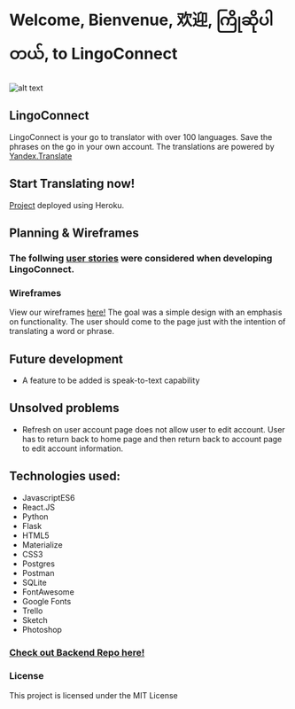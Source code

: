 # Welcome, Bienvenue, 欢迎, ကြိုဆိုပါတယ်, to LingoConnect
![alt text](https://raw.githubusercontent.com/jablan08/LingoConnect_frontend/josh/src/components/resources/LingoConnectGIF.gif)



## LingoConnect
LingoConnect is your go to translator with over 100 languages. Save the phrases on the go in your own account.
The translations are powered by [Yandex.Translate](http://translate.yandex.com/)

## Start Translating now! 
[Project](https://lingoconnect.herokuapp.com/) deployed using Heroku.

## Planning & Wireframes

### The follwing [user stories](https://raw.githubusercontent.com/jablan08/LingoConnect_frontend/josh/src/components/resources/LC_user_stories.png) were considered when developing LingoConnect.


### Wireframes
View our wireframes [here!](https://sketch.cloud/s/7AboP)
The goal was a simple design with an emphasis on functionality. The user should come to the page just with the intention of translating a word or phrase. 


## Future development
* A feature to be added is speak-to-text capability


## Unsolved problems

* Refresh on user account page does not allow user to edit account. User has to return back to home page and then return back to account page to edit account information.


## Technologies used:
* JavascriptES6
* React.JS
* Python
* Flask
* HTML5
* Materialize
* CSS3
* Postgres
* Postman
* SQLite
* FontAwesome
* Google Fonts
* Trello
* Sketch
* Photoshop

### [Check out Backend Repo here!](https://github.com/aBurmeseDev/LingoConnect_backend)

### License
This project is licensed under the MIT License
